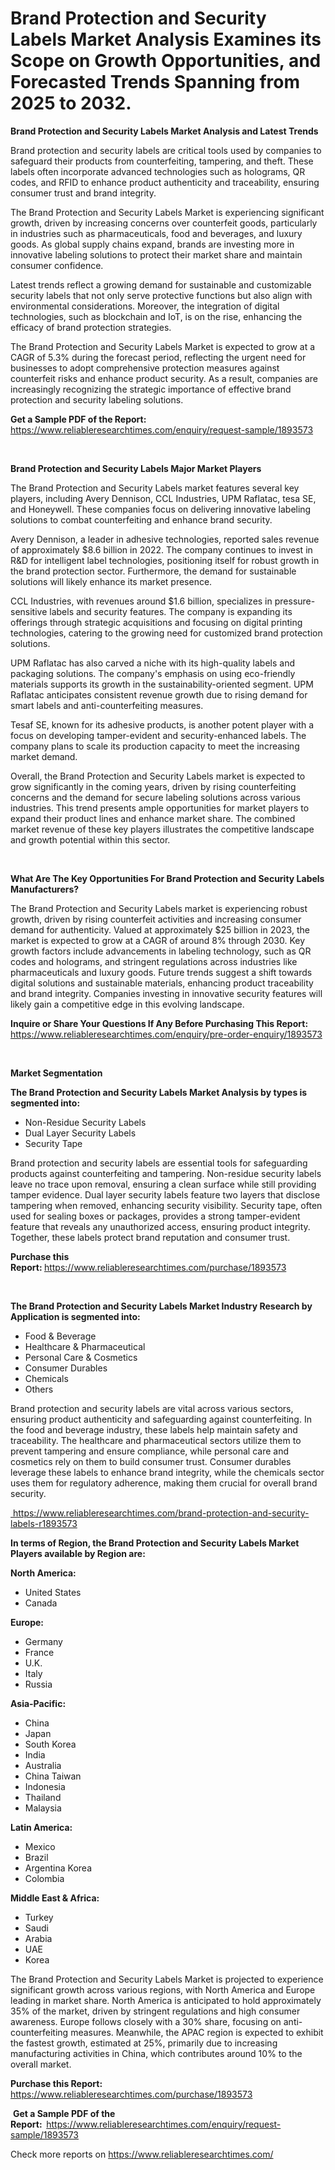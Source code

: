 <p><h1>Brand Protection and Security Labels Market Analysis Examines its Scope on Growth Opportunities, and Forecasted Trends Spanning from 2025 to 2032.</h1></p><p><strong>Brand Protection and Security Labels Market Analysis and Latest Trends</strong></p>
<p><p>Brand protection and security labels are critical tools used by companies to safeguard their products from counterfeiting, tampering, and theft. These labels often incorporate advanced technologies such as holograms, QR codes, and RFID to enhance product authenticity and traceability, ensuring consumer trust and brand integrity.</p><p>The Brand Protection and Security Labels Market is experiencing significant growth, driven by increasing concerns over counterfeit goods, particularly in industries such as pharmaceuticals, food and beverages, and luxury goods. As global supply chains expand, brands are investing more in innovative labeling solutions to protect their market share and maintain consumer confidence.</p><p>Latest trends reflect a growing demand for sustainable and customizable security labels that not only serve protective functions but also align with environmental considerations. Moreover, the integration of digital technologies, such as blockchain and IoT, is on the rise, enhancing the efficacy of brand protection strategies.</p><p>The Brand Protection and Security Labels Market is expected to grow at a CAGR of 5.3% during the forecast period, reflecting the urgent need for businesses to adopt comprehensive protection measures against counterfeit risks and enhance product security. As a result, companies are increasingly recognizing the strategic importance of effective brand protection and security labeling solutions.</p></p>
<p><strong>Get a Sample PDF of the Report:&nbsp;</strong> <a href="https://www.reliableresearchtimes.com/enquiry/request-sample/1893573?utm_campaign=2638&utm_medium=2&utm_source=Github&utm_content=ia&utm_term=08032025&utm_id=brand-protection-and-security-labels">https://www.reliableresearchtimes.com/enquiry/request-sample/1893573</a></p>
<p>&nbsp;</p>
<p><strong>Brand Protection and Security Labels Major Market Players</strong></p>
<p><p>The Brand Protection and Security Labels market features several key players, including Avery Dennison, CCL Industries, UPM Raflatac, tesa SE, and Honeywell. These companies focus on delivering innovative labeling solutions to combat counterfeiting and enhance brand security.</p><p>Avery Dennison, a leader in adhesive technologies, reported sales revenue of approximately $8.6 billion in 2022. The company continues to invest in R&D for intelligent label technologies, positioning itself for robust growth in the brand protection sector. Furthermore, the demand for sustainable solutions will likely enhance its market presence.</p><p>CCL Industries, with revenues around $1.6 billion, specializes in pressure-sensitive labels and security features. The company is expanding its offerings through strategic acquisitions and focusing on digital printing technologies, catering to the growing need for customized brand protection solutions.</p><p>UPM Raflatac has also carved a niche with its high-quality labels and packaging solutions. The company's emphasis on using eco-friendly materials supports its growth in the sustainability-oriented segment. UPM Raflatac anticipates consistent revenue growth due to rising demand for smart labels and anti-counterfeiting measures.</p><p>Tesaf SE, known for its adhesive products, is another potent player with a focus on developing tamper-evident and security-enhanced labels. The company plans to scale its production capacity to meet the increasing market demand.</p><p>Overall, the Brand Protection and Security Labels market is expected to grow significantly in the coming years, driven by rising counterfeiting concerns and the demand for secure labeling solutions across various industries. This trend presents ample opportunities for market players to expand their product lines and enhance market share. The combined market revenue of these key players illustrates the competitive landscape and growth potential within this sector.</p></p>
<p>&nbsp;</p>
<p><strong>What Are The Key Opportunities For Brand Protection and Security Labels Manufacturers?</strong></p>
<p><p>The Brand Protection and Security Labels market is experiencing robust growth, driven by rising counterfeit activities and increasing consumer demand for authenticity. Valued at approximately $25 billion in 2023, the market is expected to grow at a CAGR of around 8% through 2030. Key growth factors include advancements in labeling technology, such as QR codes and holograms, and stringent regulations across industries like pharmaceuticals and luxury goods. Future trends suggest a shift towards digital solutions and sustainable materials, enhancing product traceability and brand integrity. Companies investing in innovative security features will likely gain a competitive edge in this evolving landscape.</p></p>
<p><strong>Inquire or Share Your Questions If Any Before Purchasing This Report:</strong> <a href="https://www.reliableresearchtimes.com/enquiry/pre-order-enquiry/1893573?utm_campaign=2638&utm_medium=2&utm_source=Github&utm_content=ia&utm_term=08032025&utm_id=brand-protection-and-security-labels">https://www.reliableresearchtimes.com/enquiry/pre-order-enquiry/1893573</a></p>
<p>&nbsp;</p>
<p><strong>Market Segmentation</strong></p>
<p><strong>The Brand Protection and Security Labels Market Analysis by types is segmented into:</strong></p>
<p><ul><li>Non-Residue Security Labels</li><li>Dual Layer Security Labels</li><li>Security Tape</li></ul></p>
<p><p>Brand protection and security labels are essential tools for safeguarding products against counterfeiting and tampering. Non-residue security labels leave no trace upon removal, ensuring a clean surface while still providing tamper evidence. Dual layer security labels feature two layers that disclose tampering when removed, enhancing security visibility. Security tape, often used for sealing boxes or packages, provides a strong tamper-evident feature that reveals any unauthorized access, ensuring product integrity. Together, these labels protect brand reputation and consumer trust.</p></p>
<p><strong>Purchase this Report:&nbsp;</strong><a href="https://www.reliableresearchtimes.com/purchase/1893573?utm_campaign=2638&utm_medium=2&utm_source=Github&utm_content=ia&utm_term=08032025&utm_id=brand-protection-and-security-labels">https://www.reliableresearchtimes.com/purchase/1893573</a></p>
<p>&nbsp;</p>
<p><strong>The Brand Protection and Security Labels Market Industry Research by Application is segmented into:</strong></p>
<p><ul><li>Food & Beverage</li><li>Healthcare & Pharmaceutical</li><li>Personal Care & Cosmetics</li><li>Consumer Durables</li><li>Chemicals</li><li>Others</li></ul></p>
<p><p>Brand protection and security labels are vital across various sectors, ensuring product authenticity and safeguarding against counterfeiting. In the food and beverage industry, these labels help maintain safety and traceability. The healthcare and pharmaceutical sectors utilize them to prevent tampering and ensure compliance, while personal care and cosmetics rely on them to build consumer trust. Consumer durables leverage these labels to enhance brand integrity, while the chemicals sector uses them for regulatory adherence, making them crucial for overall brand security.</p></p>
<p><a href="https://www.reliableresearchtimes.com/brand-protection-and-security-labels-r1893573?utm_campaign=2638&utm_medium=2&utm_source=Github&utm_content=ia&utm_term=08032025&utm_id=brand-protection-and-security-labels">&nbsp;https://www.reliableresearchtimes.com/brand-protection-and-security-labels-r1893573</a></p>
<p><strong>In terms of Region, the Brand Protection and Security Labels Market Players available by Region are:</strong></p>
<p>
    <p> <strong> North America: </strong>
        <ul>
            <li>United States</li>
            <li>Canada</li>
        </ul>
        </p> 
    <p> <strong> Europe: </strong>
        <ul>
            <li>Germany</li>
            <li>France</li>
            <li>U.K.</li>
            <li>Italy</li>
            <li>Russia</li>
        </ul>
        </p> 
    <p> <strong> Asia-Pacific: </strong>
        <ul>
            <li>China</li>
            <li>Japan</li>
            <li>South Korea</li>
            <li>India</li>
            <li>Australia</li>
            <li>China Taiwan</li>
            <li>Indonesia</li>
            <li>Thailand</li>
            <li>Malaysia</li>
        </ul>
        </p> 
    <p> <strong> Latin America: </strong>
        <ul>
            <li>Mexico</li>
            <li>Brazil</li>
            <li>Argentina Korea</li>
            <li>Colombia</li>
        </ul>
        </p> 
    <p> <strong> Middle East & Africa: </strong>
        <ul>
            <li>Turkey</li>
            <li>Saudi</li>
            <li>Arabia</li>
            <li>UAE</li>
            <li>Korea</li>
        </ul>
    </p>
    </p>
<p><p>The Brand Protection and Security Labels Market is projected to experience significant growth across various regions, with North America and Europe leading in market share. North America is anticipated to hold approximately 35% of the market, driven by stringent regulations and high consumer awareness. Europe follows closely with a 30% share, focusing on anti-counterfeiting measures. Meanwhile, the APAC region is expected to exhibit the fastest growth, estimated at 25%, primarily due to increasing manufacturing activities in China, which contributes around 10% to the overall market.</p></p>
<p><strong>Purchase this Report: </strong><a href="https://www.reliableresearchtimes.com/purchase/1893573?utm_campaign=2638&utm_medium=2&utm_source=Github&utm_content=ia&utm_term=08032025&utm_id=brand-protection-and-security-labels">https://www.reliableresearchtimes.com/purchase/1893573</a></p>
<p>&nbsp;<strong>Get a Sample PDF of the Report:&nbsp;&nbsp;</strong><a href="https://www.reliableresearchtimes.com/enquiry/request-sample/1893573?utm_campaign=2638&utm_medium=2&utm_source=Github&utm_content=ia&utm_term=08032025&utm_id=brand-protection-and-security-labels">https://www.reliableresearchtimes.com/enquiry/request-sample/1893573</a></p>
<p><strong></strong></p>
<p>Check more reports on <a href="https://www.reliableresearchtimes.com/?utm_campaign=2638&utm_medium=2&utm_source=Github&utm_content=ia&utm_term=08032025&utm_id=brand-protection-and-security-labels">https://www.reliableresearchtimes.com/</a></p>